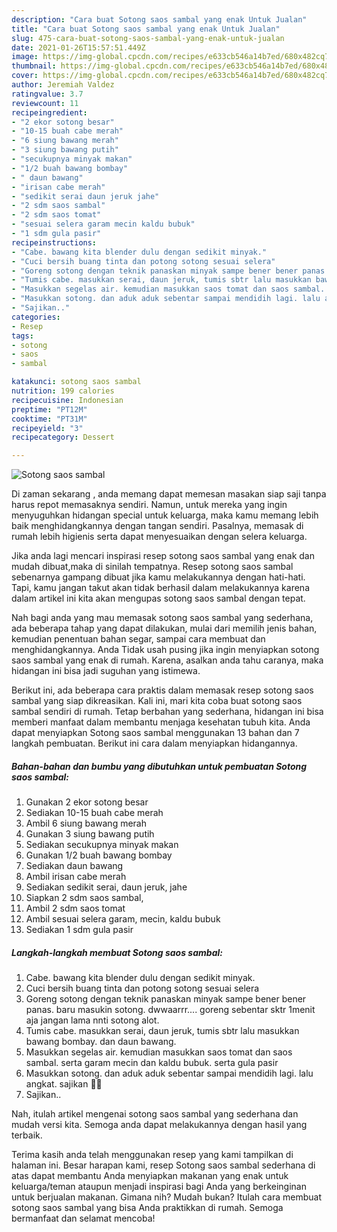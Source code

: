 ```yaml
---
description: "Cara buat Sotong saos sambal yang enak Untuk Jualan"
title: "Cara buat Sotong saos sambal yang enak Untuk Jualan"
slug: 475-cara-buat-sotong-saos-sambal-yang-enak-untuk-jualan
date: 2021-01-26T15:57:51.449Z
image: https://img-global.cpcdn.com/recipes/e633cb546a14b7ed/680x482cq70/sotong-saos-sambal-foto-resep-utama.jpg
thumbnail: https://img-global.cpcdn.com/recipes/e633cb546a14b7ed/680x482cq70/sotong-saos-sambal-foto-resep-utama.jpg
cover: https://img-global.cpcdn.com/recipes/e633cb546a14b7ed/680x482cq70/sotong-saos-sambal-foto-resep-utama.jpg
author: Jeremiah Valdez
ratingvalue: 3.7
reviewcount: 11
recipeingredient:
- "2 ekor sotong besar"
- "10-15 buah cabe merah"
- "6 siung bawang merah"
- "3 siung bawang putih"
- "secukupnya minyak makan"
- "1/2 buah bawang bombay"
- " daun bawang"
- "irisan cabe merah"
- "sedikit serai daun jeruk jahe"
- "2 sdm saos sambal"
- "2 sdm saos tomat"
- "sesuai selera garam mecin kaldu bubuk"
- "1 sdm gula pasir"
recipeinstructions:
- "Cabe. bawang kita blender dulu dengan sedikit minyak."
- "Cuci bersih buang tinta dan potong sotong sesuai selera"
- "Goreng sotong dengan teknik panaskan minyak sampe bener bener panas. baru masukin sotong. dwwaarrr.... goreng sebentar sktr 1menit aja jangan lama nnti sotong alot."
- "Tumis cabe. masukkan serai, daun jeruk, tumis sbtr lalu masukkan bawang bombay. dan daun bawang."
- "Masukkan segelas air. kemudian masukkan saos tomat dan saos sambal. serta garam mecin dan kaldu bubuk. serta gula pasir"
- "Masukkan sotong. dan aduk aduk sebentar sampai mendidih lagi. lalu angkat. sajikan 🥰🥰"
- "Sajikan.."
categories:
- Resep
tags:
- sotong
- saos
- sambal

katakunci: sotong saos sambal 
nutrition: 199 calories
recipecuisine: Indonesian
preptime: "PT12M"
cooktime: "PT31M"
recipeyield: "3"
recipecategory: Dessert

---
```



![Sotong saos sambal](https://img-global.cpcdn.com/recipes/e633cb546a14b7ed/680x482cq70/sotong-saos-sambal-foto-resep-utama.jpg)

Di zaman  sekarang , anda memang dapat memesan masakan siap saji tanpa harus repot memasaknya sendiri. Namun, untuk mereka yang ingin menyuguhkan hidangan special untuk keluarga, maka kamu memang lebih baik menghidangkannya dengan tangan sendiri. Pasalnya, memasak di rumah lebih higienis serta dapat menyesuaikan dengan selera keluarga.

Jika anda lagi mencari inspirasi resep sotong saos sambal yang enak dan mudah dibuat,maka di sinilah tempatnya. Resep sotong saos sambal  sebenarnya gampang dibuat jika kamu melakukannya dengan hati-hati. Tapi, kamu jangan takut akan tidak berhasil dalam melakukannya 
karena dalam artikel ini kita akan mengupas sotong saos sambal dengan tepat.  



Nah bagi anda yang mau memasak sotong saos sambal yang sederhana, ada beberapa tahap yang dapat dilakukan, mulai dari memilih jenis bahan, kemudian penentuan bahan segar, sampai cara membuat dan menghidangkannya. Anda Tidak usah pusing jika ingin menyiapkan sotong saos sambal yang enak di rumah. Karena, asalkan anda  tahu caranya, maka hidangan ini bisa jadi suguhan yang istimewa.

Berikut ini, ada beberapa cara praktis  dalam memasak resep sotong saos sambal yang siap dikreasikan. Kali ini, mari kita coba buat sotong saos sambal sendiri di rumah. Tetap berbahan yang sederhana, hidangan ini bisa memberi manfaat dalam membantu menjaga kesehatan tubuh kita. Anda dapat menyiapkan Sotong saos sambal menggunakan 13 bahan dan 7 langkah pembuatan. Berikut ini cara dalam menyiapkan hidangannya.

<!--inarticleads1-->

##### Bahan-bahan dan bumbu yang dibutuhkan untuk pembuatan Sotong saos sambal:

1. Gunakan 2 ekor sotong besar
1. Sediakan 10-15 buah cabe merah
1. Ambil 6 siung bawang merah
1. Gunakan 3 siung bawang putih
1. Sediakan secukupnya minyak makan
1. Gunakan 1/2 buah bawang bombay
1. Sediakan  daun bawang
1. Ambil irisan cabe merah
1. Sediakan sedikit serai, daun jeruk, jahe
1. Siapkan 2 sdm saos sambal,
1. Ambil 2 sdm saos tomat
1. Ambil sesuai selera garam, mecin, kaldu bubuk
1. Sediakan 1 sdm gula pasir




<!--inarticleads2-->

##### Langkah-langkah membuat Sotong saos sambal:

1. Cabe. bawang kita blender dulu dengan sedikit minyak.
1. Cuci bersih buang tinta dan potong sotong sesuai selera
1. Goreng sotong dengan teknik panaskan minyak sampe bener bener panas. baru masukin sotong. dwwaarrr.... goreng sebentar sktr 1menit aja jangan lama nnti sotong alot.
1. Tumis cabe. masukkan serai, daun jeruk, tumis sbtr lalu masukkan bawang bombay. dan daun bawang.
1. Masukkan segelas air. kemudian masukkan saos tomat dan saos sambal. serta garam mecin dan kaldu bubuk. serta gula pasir
1. Masukkan sotong. dan aduk aduk sebentar sampai mendidih lagi. lalu angkat. sajikan 🥰🥰
1. Sajikan..




Nah, itulah artikel mengenai  sotong saos sambal  yang sederhana dan mudah versi kita. Semoga anda dapat melakukannya dengan hasil yang terbaik. 

Terima kasih anda telah menggunakan resep yang kami tampilkan di halaman ini. Besar harapan kami, resep  Sotong saos sambal sederhana di atas dapat membantu Anda menyiapkan makanan yang enak untuk keluarga/teman ataupun menjadi inspirasi bagi Anda yang berkeinginan untuk berjualan makanan. Gimana nih? Mudah bukan? Itulah cara membuat sotong saos sambal yang bisa Anda praktikkan di rumah. Semoga bermanfaat dan selamat mencoba!

